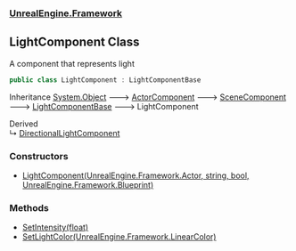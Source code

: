 ### [UnrealEngine.Framework](./UnrealEngine-Framework.md 'UnrealEngine.Framework')
## LightComponent Class
A component that represents light  
```csharp
public class LightComponent : LightComponentBase
```
Inheritance [System.Object](https://docs.microsoft.com/en-us/dotnet/api/System.Object 'System.Object') &#129106; [ActorComponent](./ActorComponent.md 'UnrealEngine.Framework.ActorComponent') &#129106; [SceneComponent](./SceneComponent.md 'UnrealEngine.Framework.SceneComponent') &#129106; [LightComponentBase](./LightComponentBase.md 'UnrealEngine.Framework.LightComponentBase') &#129106; LightComponent  

Derived  
&#8627; [DirectionalLightComponent](./DirectionalLightComponent.md 'UnrealEngine.Framework.DirectionalLightComponent')  
### Constructors
- [LightComponent(UnrealEngine.Framework.Actor, string, bool, UnrealEngine.Framework.Blueprint)](./LightComponent-LightComponent(Actor_string_bool_Blueprint).md 'UnrealEngine.Framework.LightComponent.LightComponent(UnrealEngine.Framework.Actor, string, bool, UnrealEngine.Framework.Blueprint)')
### Methods
- [SetIntensity(float)](./LightComponent-SetIntensity(float).md 'UnrealEngine.Framework.LightComponent.SetIntensity(float)')
- [SetLightColor(UnrealEngine.Framework.LinearColor)](./LightComponent-SetLightColor(LinearColor).md 'UnrealEngine.Framework.LightComponent.SetLightColor(UnrealEngine.Framework.LinearColor)')

